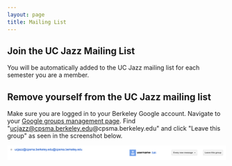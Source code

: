 ```yaml
---
layout: page
title: Mailing List
---
```


## Join the UC Jazz Mailing List

You will be automatically added to the UC Jazz mailing list for each semester you are a member.

## Remove yourself from the UC Jazz mailing list

Make sure you are logged in to your Berkeley Google account. Navigate to your <a href="https://groups.google.com/a/berkeley.edu/forum/#!myforums" target="_blank">Google groups management page</a>. Find "ucjazz@cpsma.berkeley.edu@cpsma.berkeley.edu" and click "Leave this group" as seen in the screenshot below.

<div class="12u"><span class="image fit"><img src="images/mailing_list.png" alt="" /></span></div>

